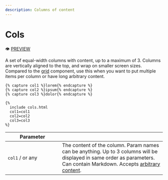 ```yaml
---
description: Columns of content
---
```


# Cols

:eye: [PREVIEW](https://greenelab.github.io/lab-website-template/testbed#cols)

A set of equal-width columns with content, up to a maximum of 3. Columns are vertically aligned to the top, and wrap on smaller screen sizes. Compared to the [grid](grid.md) component, use this when you want to put multiple items per column or have long arbitrary content.

```liquid
{% capture col1 %}lorem{% endcapture %}
{% capture col2 %}ipsum{% endcapture %}
{% capture col3 %}dolor{% endcapture %}

{%
  include cols.html
  col1=col1
  col2=col2
  col3=col3
%}
```

<table><thead><tr><th width="158">Parameter</th><th></th></tr></thead><tbody><tr><td><code>col1</code> / or any</td><td>The content of the column. Param names can be anything. Up to 3 columns will be displayed in same order as parameters. Can contain Markdown. Accepts <a href="./#arbitrary-content">arbitrary content</a>.</td></tr></tbody></table>
